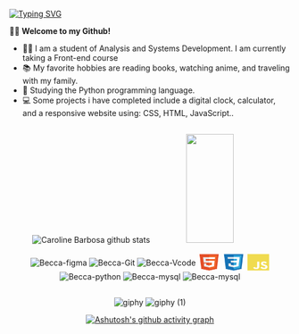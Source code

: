 [![Typing SVG](https://readme-typing-svg.herokuapp.com/?color=FFC0CB&size=35&center=true&vCenter=true&width=1000&lines=HELLO,+MY+NAME+is+Rebeca;I'm+21+years+old;I'm+from+Brazil;I+Study+Analysis+and+systems+Development;Be+Welcome!+:%29)](https://git.io/typing-svg)

🙋‍♀️ **Welcome to my Github!**
- 👩‍💻  I am a student of Analysis and Systems Development. I am currently taking a Front-end course
- 📚 My favorite hobbies are reading books, watching anime, and traveling with my family.
- 🧠 Studying the Python programming language.
- 💻 Some projects i have completed include a digital clock, calculator, and a responsive website using: CSS, HTML, JavaScript..


##

 <div align="center">  
  <img width="49%" height="195px" src="https://github-readme-stats.vercel.app/api?username=rebecaoliveira19&show_icons=true&count_private=true&hide_border=true&title_color=FFC0CB&icon_color=DB7093&text_color=FFC0CB&bg_color=0d1117" alt="Caroline Barbosa github stats" /> 
  <img width="41%" height="195px" src="https://github-readme-stats.vercel.app/api/top-langs/?username=rebecaoliveira19&layout=compact&hide_border=true&title_color=FFC0CB&text_color=DB7093&bg_color=0d1117" />

</div>

  <div align="center">
  <div style="display: inline_block"><br>
   <img align="center" alt="Becca-figma" height="30" width="40" src="https://cdn.jsdelivr.net/gh/devicons/devicon/icons/figma/figma-original.svg" />
  <img align="center" alt="Becca-Git" height="30" width="40" src="https://cdn.jsdelivr.net/gh/devicons/devicon/icons/git/git-original.svg" />
  <img align="center" alt="Becca-Vcode" height="30" width="40" src="https://cdn.jsdelivr.net/gh/devicons/devicon/icons/vscode/vscode-original.svg" />
  <img align="center" alt="Becca-HTML" height="30" width="40" src="https://raw.githubusercontent.com/devicons/devicon/master/icons/html5/html5-original.svg">
  <img align="center" alt="Becca-CSS" height="30" width="40" src="https://raw.githubusercontent.com/devicons/devicon/master/icons/css3/css3-original.svg">
  <img align="center" alt="Becca-Js" height="30" width="40" src="https://raw.githubusercontent.com/devicons/devicon/master/icons/javascript/javascript-plain.svg">
  <img align="center" alt="Becca-python" heigth="30" width="40" src="https://cdn.jsdelivr.net/gh/devicons/devicon/icons/python/python-original.svg" />
  <img align="center" alt="Becca-mysql" heigth="30" width="40"  src="https://cdn.jsdelivr.net/gh/devicons/devicon/icons/mysql/mysql-original.svg" /> 
  <img align="center" alt="Becca-mysql" heigth="30" width="40" src="https://cdn.jsdelivr.net/gh/devicons/devicon/icons/postgresql/postgresql-original.svg" />

 ##
  ![giphy](https://github.com/gustavoguanabara/git-github/assets/101948439/14436bdb-e9dc-4e57-8ff9-fd6ae4c5280a)
![giphy (1)](https://github.com/gustavoguanabara/git-github/assets/101948439/b19f211e-a04e-4b66-8dab-cd38f75a1679)
  
   [![Ashutosh's github activity graph](https://github-readme-activity-graph.vercel.app/graph?username=rebecaoliveira19&bg_color=0000008&color=f5d1e8&line=fb329d&point=facefd&area=true&hide_border=true)](https://github.com/ashutosh00710/github-readme-activity-graph)

  </div>

 ##

 
</div>
  
  
 

